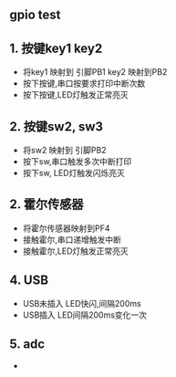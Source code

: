 ## gpio test 

## 1. 按键key1	key2
+ 将key1 映射到 引脚PB1 key2 映射到PB2
+ 按下按键,串口按要求打印中断次数
+ 按下按键,LED灯触发正常亮灭
## 2. 按键sw2, sw3
+ 将sw2 映射到 引脚PB2 
+ 按下sw,串口触发多次中断打印
+ 按下sw, LED灯触发闪烁亮灭
## 2. 霍尔传感器
+ 将霍尔传感器映射到PF4
+ 接触霍尔,串口递增触发中断
+ 接触霍尔,LED灯触发正常亮灭
## 4. USB
+ USB未插入 LED快闪,间隔200ms
+ USB插入 LED间隔200ms变化一次
## 5. adc
+ 
